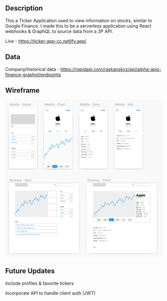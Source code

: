 ## Description

This a Ticker Application used to view information on stocks, similar to Google Finance. I made this to be a serverless application using React webhooks & GraphQL to source data from a 3P API.

Live - https://ticker-app-cc.netlify.app/

## Data

Company/historical data - https://rapidapi.com/raskanskyz/api/alpha-apis-finance-graphql/endpoints

## Wireframe

<img src="https://raw.githubusercontent.com/SenseiCain/ticker-app/master/Wireframe.png" width=500>

## Future Updates

Include profiles & favorite tickers

Incorporate API to handle client auth (JWT)
